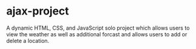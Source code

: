 # ajax-project

A dynamic HTML, CSS, and JavaScript solo project which allows users to view the weather as well as additional forcast and allows users to add or delete a location.
